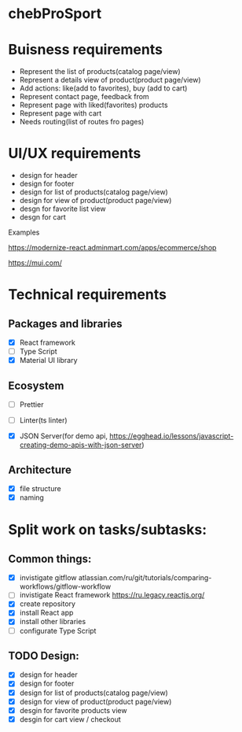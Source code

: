 # chebProSport
# Buisness requirements

- Represent the list of products(catalog page/view)
- Represent a details view of product(product page/view)
- Add actions: like(add to favorites), buy (add to cart)
- Represent contact page, feedback from
- Represent page with liked(favorites) products
- Represent page with cart
- Needs routing(list of routes fro pages)

# UI/UX requirements

- design for header
- design for footer
- design for list of products(catalog page/view)
- design for view of product(product page/view)
- desgn for favorite list view
- desgn for cart

Examples

https://modernize-react.adminmart.com/apps/ecommerce/shop

https://mui.com/

# Technical requirements

## Packages and libraries

- [x] React framework
- [ ] Type Script
- [x] Material UI library

## Ecosystem

- [ ] Prettier
- [ ] Linter(ts linter)
- [x] JSON Server(for demo api, https://egghead.io/lessons/javascript-creating-demo-apis-with-json-server)


## Architecture

 - [x] file structure 
 - [x] naming

# Split work on tasks/subtasks:

## Common things:

- [x] invistigate gitflow atlassian.com/ru/git/tutorials/comparing-workflows/gitflow-workflow
- [ ] invistigate React framework
https://ru.legacy.reactjs.org/
- [x] create repository
- [x] install React app
- [x] install other libraries
- [ ] configurate Type Script

## TODO Design:

- [x] design for header
- [x] design for footer
- [x] design for list of products(catalog page/view)
- [x] design for view of product(product page/view)
- [x] desgin for favorite products view
- [x] desgin for cart view / checkout
